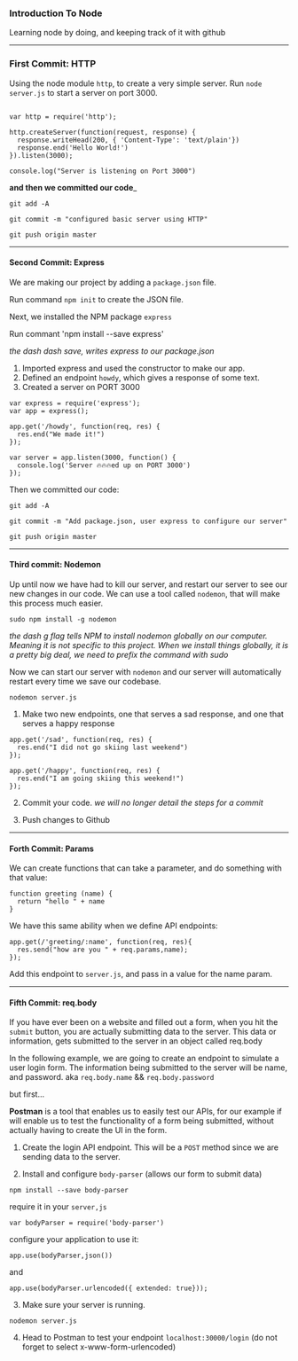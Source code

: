 ### Introduction To Node
Learning node by doing, and keeping track of it with github

---
### First Commit: HTTP
Using the node module `http`, to create a very simple server.
Run `node server.js` to start a server on port 3000.

```

var http = require('http');

http.createServer(function(request, response) {
  response.writeHead(200, { 'Content-Type': 'text/plain'})
  response.end('Hello World!')
}).listen(3000);

console.log("Server is listening on Port 3000")
```

__and then we committed our code___

`git add -A`

`git commit -m "configured basic server using HTTP"`

`git push origin master`

----
#### Second Commit: Express
We are making our project by adding a `package.json` file.

Run command `npm init` to create the JSON file.

Next, we installed the NPM package `express`

Run commant 'npm install --save express'

*the dash dash save, writes express to our package.json*

1) Imported express and used the constructor to make our app.
2) Defined an endpoint `howdy`, which gives a response of some text.
3) Created a server on PORT 3000

```
var express = require('express');
var app = express();

app.get('/howdy', function(req, res) {
  res.end("We made it!")
});

var server = app.listen(3000, function() {
  console.log('Server 🔥🔥🔥ed up on PORT 3000')
});
```
Then we committed our code:

`git add -A`

`git commit -m "Add package.json, user express to configure our server"`

`git push origin master`

----
#### Third commit: Nodemon
Up until now we have had to kill our server, and restart our server to see our new changes in our code. We can use a tool called `nodemon`, that will make this process much easier.

`sudo npm install -g nodemon`

*the dash g flag tells NPM to install nodemon globally on our computer. Meaning it is not specific to this project. When we install things globally, it is a pretty big deal, we need to prefix the command with sudo*

Now we can start our server with `nodemon` and our server will automatically restart every time we save our codebase.

`nodemon server.js`


1) Make two new endpoints, one that serves a sad response, and one that serves a happy response
```
app.get('/sad', function(req, res) {
  res.end("I did not go skiing last weekend")
});

app.get('/happy', function(req, res) {
  res.end("I am going skiing this weekend!")
});
```

2) Commit your code. *we will no longer detail the steps for a commit*

3) Push changes to Github

----
#### Forth Commit: Params
We can create functions that can take a parameter, and do something with that value:
```
function greeting (name) {
  return "hello " + name
}
```
We have this same ability when we define API endpoints:
```
app.get(/'greeting/:name', function(req, res){
  res.send("how are you " + req.params,name);
});
```
Add this endpoint to `server.js`, and pass in a value for the name param.

----
#### Fifth Commit: req.body
If you have ever been on a website and filled out a form, when you hit the `submit` button, you are actually submitting data to the server. This data or information, gets submitted to the server in an object called req.body

In the following example, we are going to create an endpoint to simulate a user login form. The information being submitted to the server will be name, and password. aka `req.body.name` && `req.body.password`

but first...

__Postman__ is a tool that enables us to easily test our APIs, for our example if will enable us to test the functionality of a form being submitted, without actually having to create the UI in the form.

1) Create the login API endpoint. This will be a `POST` method since we are sending data to the server.


2) Install and configure `body-parser` (allows our form to submit data)

`npm install --save body-parser`

require it in your `server,js`

`var bodyParser = require('body-parser')`

configure your application to use it:

`app.use(bodyParser,json())`

and

`app.use(bodyParser.urlencoded({ extended: true}));`

3) Make sure your server is running.

`nodemon server.js`

4) Head to Postman to test your endpoint `localhost:30000/login` (do not forget to select x-www-form-urlencoded)
